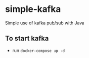# simple-kafka
Simple use of kafka pub/sub with Java

## To start kafka

- run `docker-compose up -d`